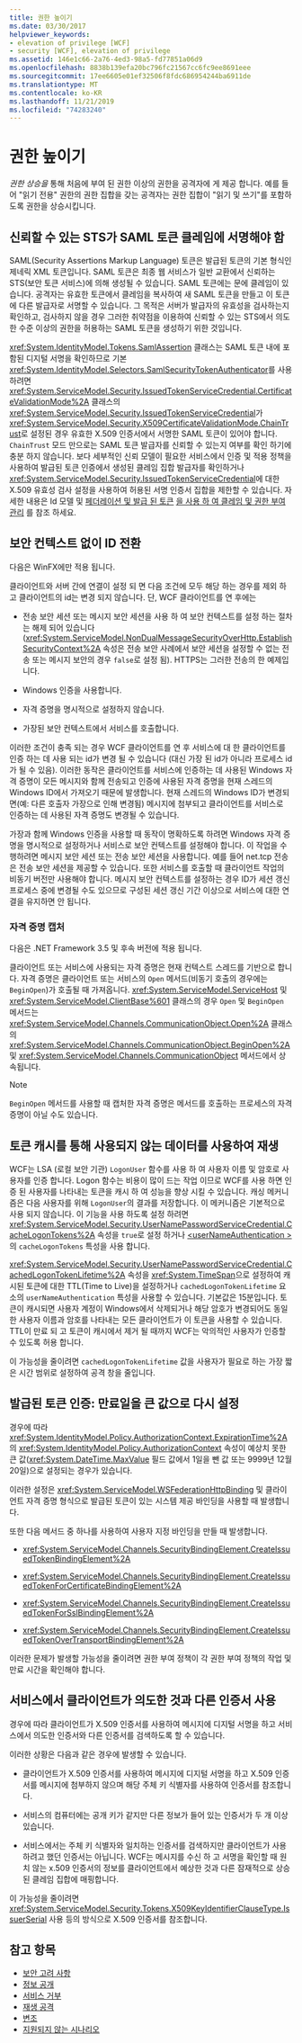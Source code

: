 ```yaml
---
title: 권한 높이기
ms.date: 03/30/2017
helpviewer_keywords:
- elevation of privilege [WCF]
- security [WCF], elevation of privilege
ms.assetid: 146e1c66-2a76-4ed3-98a5-fd77851a06d9
ms.openlocfilehash: 8838b139efa20bc796fc21567cc6fc9ee8691eee
ms.sourcegitcommit: 17ee6605e01ef32506f8fdc686954244ba6911de
ms.translationtype: MT
ms.contentlocale: ko-KR
ms.lasthandoff: 11/21/2019
ms.locfileid: "74283240"
---
```

# <a name="elevation-of-privilege"></a>권한 높이기
*권한 상승을* 통해 처음에 부여 된 권한 이상의 권한을 공격자에 게 제공 합니다. 예를 들어 "읽기 전용" 권한의 권한 집합을 갖는 공격자는 권한 집합이 "읽기 및 쓰기"를 포함하도록 권한을 상승시킵니다.  
  
## <a name="trusted-sts-should-sign-saml-token-claims"></a>신뢰할 수 있는 STS가 SAML 토큰 클레임에 서명해야 함  
 SAML(Security Assertions Markup Language) 토큰은 발급된 토큰의 기본 형식인 제네릭 XML 토큰입니다. SAML 토큰은 최종 웹 서비스가 일반 교환에서 신뢰하는 STS(보안 토큰 서비스)에 의해 생성될 수 있습니다. SAML 토큰에는 문에 클레임이 있습니다. 공격자는 유효한 토큰에서 클레임을 복사하여 새 SAML 토큰을 만들고 이 토큰에 다른 발급자로 서명할 수 있습니다. 그 목적은 서버가 발급자의 유효성을 검사하는지 확인하고, 검사하지 않을 경우 그러한 취약점을 이용하여 신뢰할 수 있는 STS에서 의도한 수준 이상의 권한을 허용하는 SAML 토큰을 생성하기 위한 것입니다.  
  
 <xref:System.IdentityModel.Tokens.SamlAssertion> 클래스는 SAML 토큰 내에 포함된 디지털 서명을 확인하므로 기본 <xref:System.IdentityModel.Selectors.SamlSecurityTokenAuthenticator>를 사용하려면 <xref:System.ServiceModel.Security.IssuedTokenServiceCredential.CertificateValidationMode%2A> 클래스의 <xref:System.ServiceModel.Security.IssuedTokenServiceCredential>가 <xref:System.ServiceModel.Security.X509CertificateValidationMode.ChainTrust>로 설정된 경우 유효한 X.509 인증서에서 서명한 SAML 토큰이 있어야 합니다. `ChainTrust` 모드 만으로는 SAML 토큰 발급자를 신뢰할 수 있는지 여부를 확인 하기에 충분 하지 않습니다. 보다 세부적인 신뢰 모델이 필요한 서비스에서 인증 및 적용 정책을 사용하여 발급된 토큰 인증에서 생성된 클레임 집합 발급자를 확인하거나 <xref:System.ServiceModel.Security.IssuedTokenServiceCredential>에 대한 X.509 유효성 검사 설정을 사용하여 허용된 서명 인증서 집합을 제한할 수 있습니다. 자세한 내용은 Id 모델 및 [페더레이션 및 발급 된 토큰](../../../../docs/framework/wcf/feature-details/federation-and-issued-tokens.md) [을 사용 하 여 클레임 및 권한 부여 관리](../../../../docs/framework/wcf/feature-details/managing-claims-and-authorization-with-the-identity-model.md) 를 참조 하세요.  
  
## <a name="switching-identity-without-a-security-context"></a>보안 컨텍스트 없이 ID 전환  
 다음은 WinFX에만 적용 됩니다.  
  
 클라이언트와 서버 간에 연결이 설정 되 면 다음 조건에 모두 해당 하는 경우를 제외 하 고 클라이언트의 id는 변경 되지 않습니다. 단, WCF 클라이언트를 연 후에는  
  
- 전송 보안 세션 또는 메시지 보안 세션을 사용 하 여 보안 컨텍스트를 설정 하는 절차는 해제 되어 있습니다 (<xref:System.ServiceModel.NonDualMessageSecurityOverHttp.EstablishSecurityContext%2A> 속성은 전송 보안 사례에서 보안 세션을 설정할 수 없는 전송 또는 메시지 보안의 경우 `false`로 설정 됨). HTTPS는 그러한 전송의 한 예제입니다.  
  
- Windows 인증을 사용합니다.  
  
- 자격 증명을 명시적으로 설정하지 않습니다.  
  
- 가장된 보안 컨텍스트에서 서비스를 호출합니다.  
  
 이러한 조건이 충족 되는 경우 WCF 클라이언트를 연 후 서비스에 대 한 클라이언트를 인증 하는 데 사용 되는 id가 변경 될 수 있습니다 (대신 가장 된 id가 아니라 프로세스 id가 될 수 있음). 이러한 동작은 클라이언트를 서비스에 인증하는 데 사용된 Windows 자격 증명이 모든 메시지와 함께 전송되고 인증에 사용된 자격 증명을 현재 스레드의 Windows ID에서 가져오기 때문에 발생합니다. 현재 스레드의 Windows ID가 변경되면(예: 다른 호출자 가장으로 인해 변경됨) 메시지에 첨부되고 클라이언트를 서비스로 인증하는 데 사용된 자격 증명도 변경될 수 있습니다.  
  
 가장과 함께 Windows 인증을 사용할 때 동작이 명확하도록 하려면 Windows 자격 증명을 명시적으로 설정하거나 서비스로 보안 컨텍스트를 설정해야 합니다. 이 작업을 수행하려면 메시지 보안 세션 또는 전송 보안 세션을 사용합니다. 예를 들어 net.tcp 전송은 전송 보안 세션을 제공할 수 있습니다. 또한 서비스를 호출할 때 클라이언트 작업의 비동기 버전만 사용해야 합니다. 메시지 보안 컨텍스트를 설정하는 경우 ID가 세션 갱신 프로세스 중에 변경될 수도 있으므로 구성된 세션 갱신 기간 이상으로 서비스에 대한 연결을 유지하면 안 됩니다.  
  
### <a name="credentials-capture"></a>자격 증명 캡처  
 다음은 .NET Framework 3.5 및 후속 버전에 적용 됩니다.  
  
 클라이언트 또는 서비스에 사용되는 자격 증명은 현재 컨텍스트 스레드를 기반으로 합니다. 자격 증명은 클라이언트 또는 서비스의 `Open` 메서드(비동기 호출의 경우에는 `BeginOpen`)가 호출될 때 가져옵니다. <xref:System.ServiceModel.ServiceHost> 및 <xref:System.ServiceModel.ClientBase%601> 클래스의 경우 `Open` 및 `BeginOpen` 메서드는 <xref:System.ServiceModel.Channels.CommunicationObject.Open%2A> 클래스의 <xref:System.ServiceModel.Channels.CommunicationObject.BeginOpen%2A> 및 <xref:System.ServiceModel.Channels.CommunicationObject> 메서드에서 상속됩니다.  
  
> [!NOTE]
> `BeginOpen` 메서드를 사용할 때 캡처한 자격 증명은 메서드를 호출하는 프로세스의 자격 증명이 아닐 수도 있습니다.  
  
## <a name="token-caches-allow-replay-using-obsolete-data"></a>토큰 캐시를 통해 사용되지 않는 데이터를 사용하여 재생  
 WCF는 LSA (로컬 보안 기관) `LogonUser` 함수를 사용 하 여 사용자 이름 및 암호로 사용자를 인증 합니다. Logon 함수는 비용이 많이 드는 작업 이므로 WCF를 사용 하면 인증 된 사용자를 나타내는 토큰을 캐시 하 여 성능을 향상 시킬 수 있습니다. 캐싱 메커니즘은 다음 사용자를 위해 `LogonUser`의 결과를 저장합니다. 이 메커니즘은 기본적으로 사용 되지 않습니다. 이 기능을 사용 하도록 설정 하려면 <xref:System.ServiceModel.Security.UserNamePasswordServiceCredential.CacheLogonTokens%2A> 속성을 `true`로 설정 하거나 [\<userNameAuthentication >](../../../../docs/framework/configure-apps/file-schema/wcf/usernameauthentication.md)의 `cacheLogonTokens` 특성을 사용 합니다.  
  
 <xref:System.ServiceModel.Security.UserNamePasswordServiceCredential.CachedLogonTokenLifetime%2A> 속성을 <xref:System.TimeSpan>으로 설정하여 캐시된 토큰에 대한 TTL(Time to Live)을 설정하거나 `cachedLogonTokenLifetime` 요소의 `userNameAuthentication` 특성을 사용할 수 있습니다. 기본값은 15분입니다. 토큰이 캐시되면 사용자 계정이 Windows에서 삭제되거나 해당 암호가 변경되어도 동일한 사용자 이름과 암호를 나타내는 모든 클라이언트가 이 토큰을 사용할 수 있습니다. TTL이 만료 되 고 토큰이 캐시에서 제거 될 때까지 WCF는 악의적인 사용자가 인증할 수 있도록 허용 합니다.  
  
 이 가능성을 줄이려면 `cachedLogonTokenLifetime` 값을 사용자가 필요로 하는 가장 짧은 시간 범위로 설정하여 공격 창을 줄입니다.  
  
## <a name="issued-token-authorization-expiration-reset-to-large-value"></a>발급된 토큰 인증: 만료일을 큰 값으로 다시 설정  
 경우에 따라 <xref:System.IdentityModel.Policy.AuthorizationContext.ExpirationTime%2A>의 <xref:System.IdentityModel.Policy.AuthorizationContext> 속성이 예상치 못한 큰 값(<xref:System.DateTime.MaxValue> 필드 값에서 1일을 뺀 값 또는 9999년 12월 20일)으로 설정되는 경우가 있습니다.  
  
 이러한 설정은 <xref:System.ServiceModel.WSFederationHttpBinding> 및 클라이언트 자격 증명 형식으로 발급된 토큰이 있는 시스템 제공 바인딩을 사용할 때 발생합니다.  
  
 또한 다음 메서드 중 하나를 사용하여 사용자 지정 바인딩을 만들 때 발생합니다.  
  
- <xref:System.ServiceModel.Channels.SecurityBindingElement.CreateIssuedTokenBindingElement%2A>  
  
- <xref:System.ServiceModel.Channels.SecurityBindingElement.CreateIssuedTokenForCertificateBindingElement%2A>  
  
- <xref:System.ServiceModel.Channels.SecurityBindingElement.CreateIssuedTokenForSslBindingElement%2A>  
  
- <xref:System.ServiceModel.Channels.SecurityBindingElement.CreateIssuedTokenOverTransportBindingElement%2A>  
  
 이러한 문제가 발생할 가능성을 줄이려면 권한 부여 정책이 각 권한 부여 정책의 작업 및 만료 시간을 확인해야 합니다.  
  
## <a name="the-service-uses-a-different-certificate-than-the-client-intended"></a>서비스에서 클라이언트가 의도한 것과 다른 인증서 사용  
 경우에 따라 클라이언트가 X.509 인증서를 사용하여 메시지에 디지털 서명을 하고 서비스에서 의도한 인증서와 다른 인증서를 검색하도록 할 수 있습니다.  
  
 이러한 상황은 다음과 같은 경우에 발생할 수 있습니다.  
  
- 클라이언트가 X.509 인증서를 사용하여 메시지에 디지털 서명을 하고 X.509 인증서를 메시지에 첨부하지 않으며 해당 주체 키 식별자를 사용하여 인증서를 참조합니다.  
  
- 서비스의 컴퓨터에는 공개 키가 같지만 다른 정보가 들어 있는 인증서가 두 개 이상 있습니다.  
  
- 서비스에서는 주체 키 식별자와 일치하는 인증서를 검색하지만 클라이언트가 사용하려고 했던 인증서는 아닙니다. WCF는 메시지를 수신 하 고 서명을 확인할 때 원치 않는 x.509 인증서의 정보를 클라이언트에서 예상한 것과 다른 잠재적으로 상승 된 클레임 집합에 매핑합니다.  
  
 이 가능성을 줄이려면 <xref:System.ServiceModel.Security.Tokens.X509KeyIdentifierClauseType.IssuerSerial> 사용 등의 방식으로 X.509 인증서를 참조합니다.  
  
## <a name="see-also"></a>참고 항목

- [보안 고려 사항](../../../../docs/framework/wcf/feature-details/security-considerations-in-wcf.md)
- [정보 공개](../../../../docs/framework/wcf/feature-details/information-disclosure.md)
- [서비스 거부](../../../../docs/framework/wcf/feature-details/denial-of-service.md)
- [재생 공격](../../../../docs/framework/wcf/feature-details/replay-attacks.md)
- [변조](../../../../docs/framework/wcf/feature-details/tampering.md)
- [지원되지 않는 시나리오](../../../../docs/framework/wcf/feature-details/unsupported-scenarios.md)

